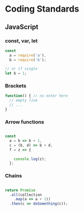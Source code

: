 # Coding Standards

## JavaScript

### const, var, let

```javascript
const
  a = require('a'),
  b = require('b');
  
// or if single
let b = 1;
```

### Brackets

```javascript
function() { // no enter here
  // empty line
  // ...
}
```


### Arrow functions

```javascript

const
  a = b => b + 1,
  c = (b, d) => b + d,
  f = z => {
  
    console.log(z);
  };
```

### Chains

```javascript

return Promise
  .all(collection
    .map(a => a + 1))
  .then(c => doSomething(c));

```

